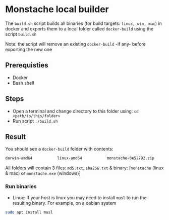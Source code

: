 # Monstache local builder

The `build.sh` script builds all binaries (for build targets: `linux, win, mac`) in docker
and exports them to a local folder called `docker-build` using the script `build.sh`

Note: the script will remove an existing `docker-build` -if any- before exporting the new one

## Prerequisties

- Docker
- Bash shell

## Steps

- Open a terminal and change directory to this folder using: `cd <path/to/this/folder>`
- Run script `./build.sh`

## Result

You should see a `docker-build` folder with contents:

```bash
darwin-amd64           linux-amd64           monstache-0e52792.zip           windows-amd64
```

All folders will contain 3 files: `md5.txt`, `sha256.txt` & binary: [`monstache` (linux & mac) or `monstache.exe` (windows)]

### Run binaries

- Linux: If your host is linux you may need to install `musl` to run the resulting binary. For example, on a debian system

```bash
sudo apt install musl
```

